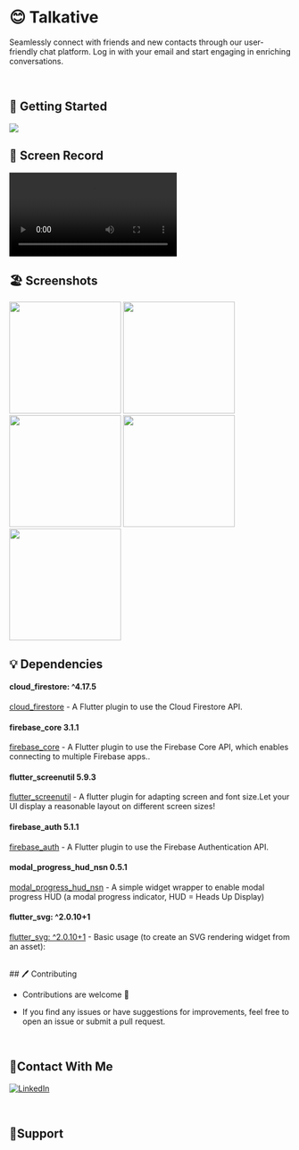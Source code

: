 # 😊 Talkative 

 Seamlessly connect with friends and new contacts through our user-friendly chat platform. Log in with your email and start engaging in enriching conversations.
 
 <br/>

  ## 🚀 Getting Started


   <img src ="https://github.com/Ahmedyehia122/Talkative/assets/142153775/73c9128b-9fc3-416f-90d5-d529960ad8a8"   >

   <br/>

   
  ## 📸 Screen Record
 
<video src="https://github.com/Ahmedyehia122/Talkative-/assets/142153775/a75c5c86-07d0-4753-9521-68b58eef9102"></video>


  ## 🏖️ Screenshots 
 
 <div>
   <img src ="https://github.com/Ahmedyehia122/weather_app/assets/142153775/c3530d8c-285c-4118-b963-69d5ae3ff9fc" width="200" >
   <img src ="https://github.com/Ahmedyehia122/weather_app/assets/142153775/23c791b9-d006-4a87-8288-7769ff9830e1" width="200" >
   <img src ="https://github.com/Ahmedyehia122/weather_app/assets/142153775/ac09bf4a-5e92-40bf-a905-e39f4671b72a" width="200" >
   <img src ="https://github.com/Ahmedyehia122/weather_app/assets/142153775/8989cb08-b9e3-4c28-917a-2afa5244f51c" width="200" >
   <img src ="https://github.com/Ahmedyehia122/weather_app/assets/142153775/482ed2fc-9ce5-4260-8be6-7c926b7c0979" width="200" >
 </div>

  ## 💡 Dependencies

 ####  cloud_firestore: ^4.17.5
   [cloud_firestore](https://pub.dev/packages/cloud_firestore) - A Flutter plugin to use the Cloud Firestore API.
 #### firebase_core 3.1.1
   [firebase_core](https://pub.dev/packages/firebase_core) - A Flutter plugin to use the Firebase Core API, which enables connecting to multiple Firebase apps..
 #### flutter_screenutil 5.9.3
   [flutter_screenutil](https://pub.dev/packages/flutter_screenutil) - A flutter plugin for adapting screen and font size.Let your UI display a reasonable layout on different screen sizes!
   
 #### firebase_auth 5.1.1
   [firebase_auth](https://pub.dev/packages/firebase_auth) - A Flutter plugin to use the Firebase Authentication API.
   
 #### modal_progress_hud_nsn 0.5.1
   [modal_progress_hud_nsn](https://pub.dev/packages/modal_progress_hud_nsn) - A simple widget wrapper to enable modal progress HUD (a modal progress indicator, HUD = Heads Up Display)
   
 #### flutter_svg: ^2.0.10+1
   [flutter_svg: ^2.0.10+1](https://pub.dev/packages/flutter_svg) - Basic usage (to create an SVG rendering widget from an asset):





   <br/>
   ## 🖊️ Contributing

- Contributions are welcome 💜
- If you find any issues or have suggestions for improvements, feel free to open an issue or submit a pull request.

  <br/>
 ## 🤝Contact With Me

[![LinkedIn](https://img.shields.io/badge/LinkedIn-0077B5?style=for-the-badge&logo=linkedin&logoColor=white)](https://www.linkedin.com/in/ahmedyehia122/) 
  
<br/>

## 💖Support


